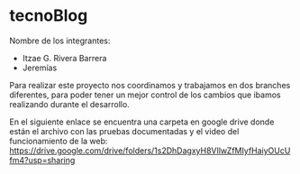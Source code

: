 # tecnoBlog
Nombre de los integrantes:
- Itzae G. Rivera Barrera
- Jeremías 

Para realizar este proyecto nos coordinamos y trabajamos en dos branches diferentes, 
para poder tener un mejor control de los cambios que ibamos realizando durante el desarrollo.

En el siguiente enlace se encuentra una carpeta en google drive donde están el archivo con las pruebas documentadas y el video del funcionamiento de la web:
https://drive.google.com/drive/folders/1s2DhDagxyH8VIlwZfMIyfHaiyOUcUfm4?usp=sharing

